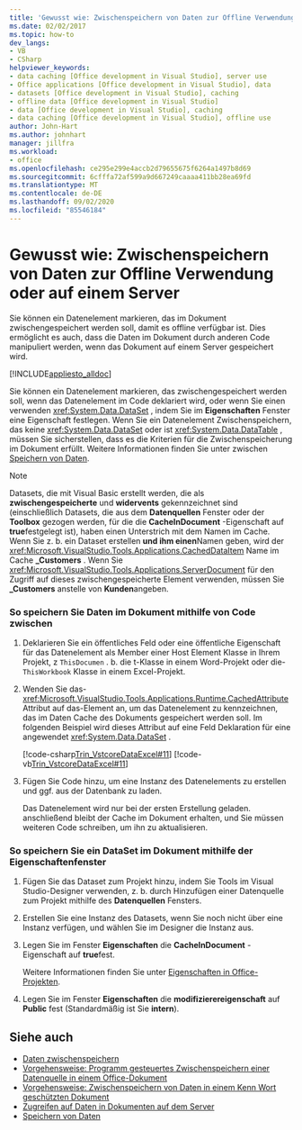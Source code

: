 ```yaml
---
title: 'Gewusst wie: Zwischenspeichern von Daten zur Offline Verwendung oder auf einem Server'
ms.date: 02/02/2017
ms.topic: how-to
dev_langs:
- VB
- CSharp
helpviewer_keywords:
- data caching [Office development in Visual Studio], server use
- Office applications [Office development in Visual Studio], data
- datasets [Office development in Visual Studio], caching
- offline data [Office development in Visual Studio]
- data [Office development in Visual Studio], caching
- data caching [Office development in Visual Studio], offline use
author: John-Hart
ms.author: johnhart
manager: jillfra
ms.workload:
- office
ms.openlocfilehash: ce295e299e4accb2d79655675f6264a1497b8d69
ms.sourcegitcommit: 6cfffa72af599a9d667249caaaa411bb28ea69fd
ms.translationtype: MT
ms.contentlocale: de-DE
ms.lasthandoff: 09/02/2020
ms.locfileid: "85546184"
---
```

# <a name="how-to-cache-data-for-use-offline-or-on-a-server"></a>Gewusst wie: Zwischenspeichern von Daten zur Offline Verwendung oder auf einem Server
  Sie können ein Datenelement markieren, das im Dokument zwischengespeichert werden soll, damit es offline verfügbar ist. Dies ermöglicht es auch, dass die Daten im Dokument durch anderen Code manipuliert werden, wenn das Dokument auf einem Server gespeichert wird.

 [!INCLUDE[appliesto_alldoc](../vsto/includes/appliesto-alldoc-md.md)]

 Sie können ein Datenelement markieren, das zwischengespeichert werden soll, wenn das Datenelement im Code deklariert wird, oder wenn Sie einen verwenden <xref:System.Data.DataSet> , indem Sie im **Eigenschaften** Fenster eine Eigenschaft festlegen. Wenn Sie ein Datenelement Zwischenspeichern, das keine <xref:System.Data.DataSet> oder ist <xref:System.Data.DataTable> , müssen Sie sicherstellen, dass es die Kriterien für die Zwischenspeicherung im Dokument erfüllt. Weitere Informationen finden Sie unter zwischen [Speichern von Daten](../vsto/caching-data.md).

> [!NOTE]
> Datasets, die mit Visual Basic erstellt werden, die als **zwischengespeicherte** und **widervents** gekennzeichnet sind (einschließlich Datasets, die aus dem **Datenquellen** Fenster oder der **Toolbox** gezogen werden, für die die **CacheInDocument** -Eigenschaft auf **true**festgelegt ist), haben einen Unterstrich mit dem Namen im Cache. Wenn Sie z. b. ein Dataset erstellen **und ihm einen**Namen geben, wird der <xref:Microsoft.VisualStudio.Tools.Applications.CachedDataItem> Name im Cache **_Customers** . Wenn Sie <xref:Microsoft.VisualStudio.Tools.Applications.ServerDocument> für den Zugriff auf dieses zwischengespeicherte Element verwenden, müssen Sie **_Customers** anstelle von **Kunden**angeben.

### <a name="to-cache-data-in-the-document-using-code"></a>So speichern Sie Daten im Dokument mithilfe von Code zwischen

1. Deklarieren Sie ein öffentliches Feld oder eine öffentliche Eigenschaft für das Datenelement als Member einer Host Element Klasse in Ihrem Projekt, z `ThisDocumen` . b. die t-Klasse in einem Word-Projekt oder die- `ThisWorkbook` Klasse in einem Excel-Projekt.

2. Wenden Sie das- <xref:Microsoft.VisualStudio.Tools.Applications.Runtime.CachedAttribute> Attribut auf das-Element an, um das Datenelement zu kennzeichnen, das im Daten Cache des Dokuments gespeichert werden soll. Im folgenden Beispiel wird dieses Attribut auf eine Feld Deklaration für eine angewendet <xref:System.Data.DataSet> .

     [!code-csharp[Trin_VstcoreDataExcel#11](../vsto/codesnippet/CSharp/Trin_VstcoreDataExcelCS/Sheet1.cs#11)]
     [!code-vb[Trin_VstcoreDataExcel#11](../vsto/codesnippet/VisualBasic/Trin_VstcoreDataExcelVB/Sheet1.vb#11)]

3. Fügen Sie Code hinzu, um eine Instanz des Datenelements zu erstellen und ggf. aus der Datenbank zu laden.

     Das Datenelement wird nur bei der ersten Erstellung geladen. anschließend bleibt der Cache im Dokument erhalten, und Sie müssen weiteren Code schreiben, um ihn zu aktualisieren.

### <a name="to-cache-a-dataset-in-the-document-by-using-the-properties-window"></a>So speichern Sie ein DataSet im Dokument mithilfe der Eigenschaftenfenster

1. Fügen Sie das Dataset zum Projekt hinzu, indem Sie Tools im Visual Studio-Designer verwenden, z. b. durch Hinzufügen einer Datenquelle zum Projekt mithilfe des **Datenquellen** Fensters.

2. Erstellen Sie eine Instanz des Datasets, wenn Sie noch nicht über eine Instanz verfügen, und wählen Sie im Designer die Instanz aus.

3. Legen Sie im Fenster **Eigenschaften** die **CacheInDocument** -Eigenschaft auf **true**fest.

     Weitere Informationen finden Sie unter [Eigenschaften in Office-Projekten](../vsto/properties-in-office-projects.md).

4. Legen Sie im Fenster **Eigenschaften** die **modifizierereigenschaft** auf **Public** fest (Standardmäßig ist Sie **intern**).

## <a name="see-also"></a>Siehe auch
- [Daten zwischenspeichern](../vsto/caching-data.md)
- [Vorgehensweise: Programm gesteuertes Zwischenspeichern einer Datenquelle in einem Office-Dokument](../vsto/how-to-programmatically-cache-a-data-source-in-an-office-document.md)
- [Vorgehensweise: Zwischenspeichern von Daten in einem Kenn Wort geschützten Dokument](../vsto/how-to-cache-data-in-a-password-protected-document.md)
- [Zugreifen auf Daten in Dokumenten auf dem Server](../vsto/accessing-data-in-documents-on-the-server.md)
- [Speichern von Daten](../data-tools/save-data-back-to-the-database.md)
